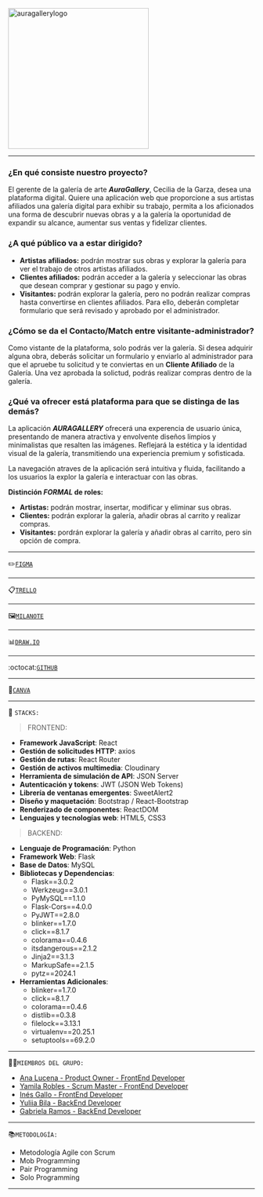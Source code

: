 

<img width="287" alt="auragallerylogo" src="https://github.com/inesgallo/AuraGallery/assets/136744027/5d576688-5e8e-44e5-bddd-a268e221e9d3">

***
### ¿En qué consiste nuestro proyecto? 
  El gerente de la galería de arte **_AuraGallery_**, Cecilia de la Garza, desea una plataforma digital. Quiere una aplicación web que proporcione a sus artistas afiliados una galería digital para exhibir su trabajo, permita a los aficionados una forma de descubrir nuevas obras y a la galería la oportunidad de expandir su alcance, aumentar sus ventas y fidelizar clientes.

### ¿A qué público va a estar dirigido? 
- **Artistas afiliados:** podrán mostrar sus obras y explorar la galería para ver el trabajo de otros artistas afiliados.
- **Clientes afiliados:** podrán acceder a la galería y seleccionar las obras que desean comprar y gestionar su pago y envío.
- **Visitantes:** podrán explorar la galería, pero no podrán realizar compras hasta convertirse en clientes afiliados. Para ello, deberán completar formulario que será revisado y aprobado por el administrador. 

### ¿Cómo se da el Contacto/Match entre visitante-administrador?
  Como vistante de la plataforma, solo podrás ver la galería. Si desea adquirir alguna obra, deberás solicitar un formulario y enviarlo al administrador para que el apruebe tu solicitud y te conviertas en un **Cliente Afiliado** de la Galería. Una vez aprobada la solictud, podrás realizar compras dentro de la galería.  
 
### ¿Qué va ofrecer está plataforma para que se distinga de las demás? 
  La aplicación **_AURAGALLERY_** ofrecerá una experencia de usuario única, presentando de manera atractiva y envolvente diseños limpios y minimalistas que resalten las imágenes. Reflejará la estética y la identidad visual de la galería, transmitiendo una experiencia premium y sofisticada.

La navegación atraves de la aplicación será intuitiva y fluida, facilitando a los usuarios la explor la galería e interactuar con las obras.

**Distinción _FORMAL_ de roles:**
- **Artistas:** podrán mostrar, insertar, modificar y eliminar sus obras.
- **Clientes:** podrán explorar la galería, añadir obras al carrito y realizar compras.
- **Visitantes:** pordrán explorar la galería y añadir obras al carrito, pero sin opción de compra.
***
✏️[`FIGMA`](https://www.figma.com/file/W8hKDnE5Z6nsNbjjxypjaU/Gallery-PR8?type=design&node-id=0-1&mode=design&t=Zab9Anjibbijw2ZH-0)
***
📋[`TRELLO`](https://trello.com/b/WCwPAbQC/proyecto-8-aura-gallery)
***
🖼️[`MILANOTE`](https://app.milanote.com/1RTLeq1PYChU8J/gallery?p=VvakccmgvAY)
***
📊[`DRAW.IO`](https://app.diagrams.net/#G1Nt16FyezWwUEoc-3nV5buPqjClR2_s58#%7B%22pageId%22%3A%22R2lEEEUBdFMjLlhIrx00%22%7D)
***
:octocat:[`GITHUB`](https://github.com/inesgallo/AuraGallery)
***
📱[`CANVA`](https://www.canva.com/design/DAGDPJ7eLAI/iSQm2fDGT27yTeMowy8oXQ/edit)
***
🔧 `STACKS:` 
> FRONTEND:
- **Framework JavaScript**: React
- **Gestión de solicitudes HTTP**: axios
- **Gestión de rutas**: React Router
- **Gestión de activos multimedia**: Cloudinary
- **Herramienta de simulación de API**: JSON Server
- **Autenticación y tokens**: JWT (JSON Web Tokens)
- **Librería de ventanas emergentes**: SweetAlert2
- **Diseño y maquetación**: Bootstrap / React-Bootstrap
- **Renderizado de componentes**: ReactDOM
- **Lenguajes y tecnologías web**: HTML5, CSS3
> BACKEND:
- **Lenguaje de Programación**: Python
- **Framework Web**: Flask
- **Base de Datos**: MySQL
- **Bibliotecas y Dependencias**:
  - Flask==3.0.2
  - Werkzeug==3.0.1
  - PyMySQL==1.1.0
  - Flask-Cors==4.0.0
  - PyJWT==2.8.0
  - blinker==1.7.0
  - click==8.1.7
  - colorama==0.4.6
  - itsdangerous==2.1.2
  - Jinja2==3.1.3
  - MarkupSafe==2.1.5
  - pytz==2024.1
- **Herramientas Adicionales**:
  - blinker==1.7.0
  - click==8.1.7
  - colorama==0.4.6
  - distlib==0.3.8
  - filelock==3.13.1
  - virtualenv==20.25.1
  - setuptools==69.2.0
***
👩‍💻`MIEMBROS DEL GRUPO:` 
- [Ana Lucena - Product Owner - FrontEnd Developer]( https://github.com/AnaLucena )
- [Yamila Robles - Scrum Master - FrontEnd Developer]( https://github.com/Yamila17 )
- [Inés Gallo - FrontEnd Developer]( https://github.com/inesgallo )  
- [Yuliia Bila - BackEnd Developer ](https://github.com/AnaLucena ) 
- [Gabriela Ramos - BackEnd Developer]( https://github.com/GabrielaRamos79 )
***
📚`METODOLOGÍA:` 
+ Metodología Agile con Scrum 
+ Mob Programming
+ Pair Programming
+ Solo Programming
***
